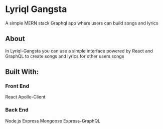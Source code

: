 # Lyriql Gangsta

A simple MERN stack Graphql app where users can build songs and lyrics

## About

In Lyriql-Gangsta you can use a simple interface powered by React and GraphQL to create songs and lyrics for other users songs

## Built With:

### Front End

React
Apollo-Client

### Back End

Node.js
Express
Mongoose
Express-GraphQL
